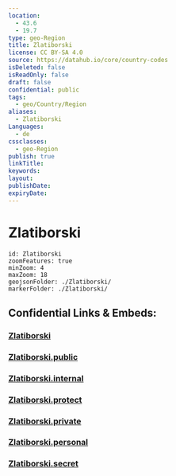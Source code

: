 ```yaml
---
location:
  - 43.6
  - 19.7
type: geo-Region
title: Zlatiborski
license: CC BY-SA 4.0
source: https://datahub.io/core/country-codes
isDeleted: false
isReadOnly: false
draft: false
confidential: public
tags:
  - geo/Country/Region
aliases:
  - Zlatiborski
Languages:
  - de
cssclasses:
  - geo-Region
publish: true
linkTitle:
keywords:
layout:
publishDate:
expiryDate:
---
```


# Zlatiborski

```leaflet
id: Zlatiborski
zoomFeatures: true 
minZoom: 4 
maxZoom: 18
geojsonFolder: ./Zlatiborski/
markerFolder: ./Zlatiborski/
```


## Confidential Links & Embeds: 

### [Zlatiborski](/_Standards/Earth/Continent/Europe/Europe~South/Serbia/districts~Serbia/Zlatiborski.md) 

### [Zlatiborski.public](/_public/Earth/Continent/Europe/Europe~South/Serbia/districts~Serbia/Zlatiborski.public.md) 

### [Zlatiborski.internal](/_internal/Earth/Continent/Europe/Europe~South/Serbia/districts~Serbia/Zlatiborski.internal.md) 

### [Zlatiborski.protect](/_protect/Earth/Continent/Europe/Europe~South/Serbia/districts~Serbia/Zlatiborski.protect.md) 

### [Zlatiborski.private](/_private/Earth/Continent/Europe/Europe~South/Serbia/districts~Serbia/Zlatiborski.private.md) 

### [Zlatiborski.personal](/_personal/Earth/Continent/Europe/Europe~South/Serbia/districts~Serbia/Zlatiborski.personal.md) 

### [Zlatiborski.secret](/_secret/Earth/Continent/Europe/Europe~South/Serbia/districts~Serbia/Zlatiborski.secret.md)

